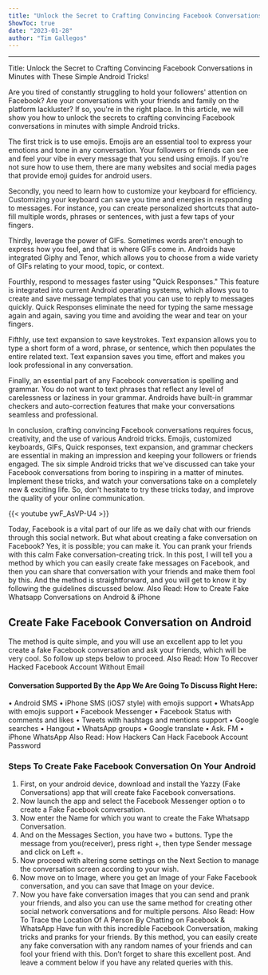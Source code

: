 ```yaml
---
title: "Unlock the Secret to Crafting Convincing Facebook Conversations in Minutes with These Simple Android Tricks!"
ShowToc: true 
date: "2023-01-28"
author: "Tim Gallegos"
---
```

*****
Title: Unlock the Secret to Crafting Convincing Facebook Conversations in Minutes with These Simple Android Tricks!

Are you tired of constantly struggling to hold your followers' attention on Facebook? Are your conversations with your friends and family on the platform lackluster? If so, you're in the right place. In this article, we will show you how to unlock the secrets to crafting convincing Facebook conversations in minutes with simple Android tricks.

The first trick is to use emojis. Emojis are an essential tool to express your emotions and tone in any conversation. Your followers or friends can see and feel your vibe in every message that you send using emojis. If you're not sure how to use them, there are many websites and social media pages that provide emoji guides for android users.

Secondly, you need to learn how to customize your keyboard for efficiency. Customizing your keyboard can save you time and energies in responding to messages. For instance, you can create personalized shortcuts that auto-fill multiple words, phrases or sentences, with just a few taps of your fingers.

Thirdly, leverage the power of GIFs. Sometimes words aren't enough to express how you feel, and that is where GIFs come in. Androids have integrated Giphy and Tenor, which allows you to choose from a wide variety of GIFs relating to your mood, topic, or context.

Fourthly, respond to messages faster using "Quick Responses." This feature is integrated into current Android operating systems, which allows you to create and save message templates that you can use to reply to messages quickly. Quick Responses eliminate the need for typing the same message again and again, saving you time and avoiding the wear and tear on your fingers.

Fifthly, use text expansion to save keystrokes. Text expansion allows you to type a short form of a word, phrase, or sentence, which then populates the entire related text. Text expansion saves you time, effort and makes you look professional in any conversation.

Finally, an essential part of any Facebook conversation is spelling and grammar. You do not want to text phrases that reflect any level of carelessness or laziness in your grammar. Androids have built-in grammar checkers and auto-correction features that make your conversations seamless and professional.

In conclusion, crafting convincing Facebook conversations requires focus, creativity, and the use of various Android tricks. Emojis, customized keyboards, GIFs, Quick responses, text expansion, and grammar checkers are essential in making an impression and keeping your followers or friends engaged. The six simple Android tricks that we've discussed can take your Facebook conversations from boring to inspiring in a matter of minutes. Implement these tricks, and watch your conversations take on a completely new & exciting life. So, don't hesitate to try these tricks today, and improve the quality of your online communication.

{{< youtube ywF_AsVP-U4 >}} 



Today, Facebook is a vital part of our life as we daily chat with our friends through this social network. But what about creating a fake conversation on Facebook? Yes, it is possible; you can make it. You can prank your friends with this calm Fake conversation-creating trick.
In this post, I will tell you a method by which you can easily create fake messages on Facebook, and then you can share that conversation with your friends and make them fool by this. And the method is straightforward, and you will get to know it by following the guidelines discussed below.
Also Read: How to Create Fake Whatsapp Conversations on Android & iPhone

 
## Create Fake Facebook Conversation on Android


The method is quite simple, and you will use an excellent app to let you create a fake Facebook conversation and ask your friends, which will be very cool. So follow up steps below to proceed.
Also Read: How To Recover Hacked Facebook Account Without Email

 
#### Conversation Supported By the App We Are Going To Discuss Right Here:


• Android SMS • iPhone SMS (iOS7 style) with emojis support • WhatsApp with emojis support • Facebook Messenger • Facebook Status with comments and likes • Tweets with hashtags and mentions support • Google searches • Hangout • WhatsApp groups • Google translate • Ask. FM • iPhone WhatsApp
Also Read: How Hackers Can Hack Facebook Account Password

 
### Steps To Create Fake Facebook Conversation On Your Android


1. First, on your android device, download and install the Yazzy (Fake Conversations) app that will create fake Facebook conversations.
2. Now launch the app and select the Facebook Messenger option o to create a Fake Facebook conversation.
3. Now enter the Name for which you want to create the Fake Whatsapp Conversation.
4. And on the Messages Section, you have two + buttons. Type the message from you(receiver), press right +, then type Sender message and click on Left +.
5. Now proceed with altering some settings on the Next Section to manage the conversation screen according to your wish.
6. Now move on to Image, where you get an Image of your Fake Facebook conversation, and you can save that Image on your device.
7. Now you have fake conversation images that you can send and prank your friends, and also you can use the same method for creating other social network conversations and for multiple persons.
Also Read: How To Trace the Location Of A Person By Chatting on Facebook & WhatsApp
Have fun with this incredible Facebook Conversation, making tricks and pranks for your friends. By this method, you can easily create any fake conversation with any random names of your friends and can fool your friend with this. Don’t forget to share this excellent post. And leave a comment below if you have any related queries with this.




